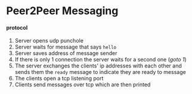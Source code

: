# Peer2Peer Messaging

#### protocol

1. Server opens udp punchole
2. Server waits for message that says `hello`
3. Server saves address of message sender
4. If there is only 1 connection the server waits for a second one (_goto 1_)
5. The server exchanges the clients' ip addresses with each other and sends them the `ready` message to indicate they are ready to message
6. The clients open a tcp listening port
7. Clients send messages over tcp which are then printed
